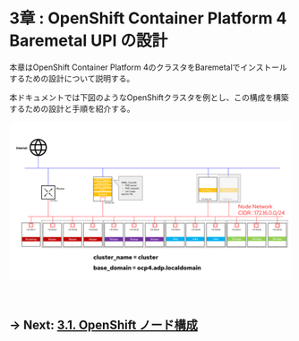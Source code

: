 # 3章 : OpenShift Container Platform 4 Baremetal UPI の設計

本章はOpenShift Container Platform 4のクラスタをBaremetalでインストールするための設計について説明する。

本ドキュメントでは下図のようなOpenShiftクラスタを例とし、この構成を構築するための設計と手順を紹介する。

![システム構成図](./images/image_001.png)

<br>

## → Next: [3.1. OpenShift ノード構成](./3.1.md)